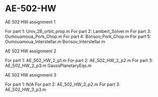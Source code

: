 # AE-502-HW
AE 502 HW assignment 1

For part 1: Univ_2B_orbit_prop.m
For part 2: Lambert_Solver.m
For part 3: Oumouamoua_Pork_Chop.m
For part 4: Borisov_Pork_Chop.m
For part 5: Oumouamoua_Interstellar.m
            Borisov_Interstellar.m

AE 502 HW assignment 2

For part 1: AE_502_HW_2_p1.m
For part 2: AE_502_HW_2_p2.m
For part 3: AE_502_HW_2_p3.m
            GaussPlanetaryEqs.m

AE 502 HW assignment 3

For part 1: N/A
For part 2: AE_502_HW_3_p2.m
For part 3: AE_502_HW_3_p3.m
